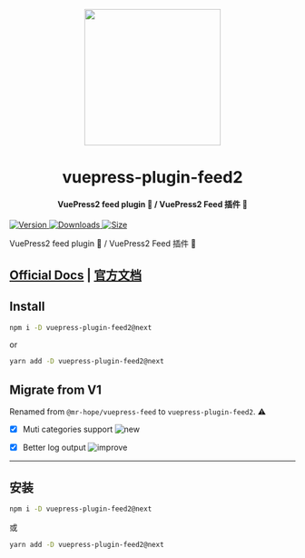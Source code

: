 <!-- markdownlint-disable -->
<p align="center">
  <img width="240" src="https://vuepress-theme-hope.github.io/logo.svg" style="text-align: center;"/>
</p>
<h1 align="center">vuepress-plugin-feed2</h1>
<h4 align="center">VuePress2 feed plugin 📡 / VuePress2 Feed 插件 📡</h4>

[![Version](https://img.shields.io/npm/v/vuepress-plugin-feed2.svg?style=flat-square&logo=npm) ![Downloads](https://img.shields.io/npm/dm/vuepress-plugin-feed2.svg?style=flat-square&logo=npm) ![Size](https://img.shields.io/bundlephobia/min/vuepress-plugin-feed2?style=flat-square&logo=npm)](https://www.npmjs.com/package/vuepress-plugin-feed2)

<!-- markdownlint-restore -->

VuePress2 feed plugin 📡 / VuePress2 Feed 插件 📡

## [Official Docs](https://vuepress-theme-hope.github.io/v2/feed/) | [官方文档](https://vuepress-theme-hope.github.io/v2/feed/zh/)

## Install

```bash
npm i -D vuepress-plugin-feed2@next
```

or

```bash
yarn add -D vuepress-plugin-feed2@next
```

## Migrate from V1

Renamed from `@mr-hope/vuepress-feed` to `vuepress-plugin-feed2`. ⚠

- [x] Muti categories support ![new](https://img.shields.io/badge/-new-brightgreen)

- [x] Better log output ![improve](https://img.shields.io/badge/-improved-blue)

---

## 安装

```bash
npm i -D vuepress-plugin-feed2@next
```

或

```bash
yarn add -D vuepress-plugin-feed2@next
```

